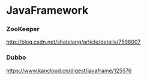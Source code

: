 # JavaFramework

### ZooKeeper

http://blog.csdn.net/shatelang/article/details/7596007

### Dubbo

https://www.kancloud.cn/digest/javaframe/125576